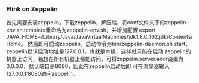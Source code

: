 ### Flink on Zeppelin

首先需要安装zeppelin。下载zeppelin，解压缩，将conf文件夹下的zeppelin-env.sh.template重命名为zeppelin-env.sh，并增加配置
export JAVA_HOME=/Library/Java/JavaVirtualMachines/jdk1.8.0_162.jdk/Contents/Home。
然后即可启动zeppelin。启动命令为bin/zeppelin-daemon.sh start，zeppelin默认启动地址是127.0.0.1，也就是本机，这样就只能在启动
zeppelin的机器上访问，若想在所有机器上都能访问，可将zeppelin.server.addr设置为0.0.0.0，默认端口是8080，因此在zeppelin启动后即
可在浏览器输入127.0.0.1:8080访问zeppelin。
